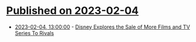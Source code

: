 # [Published on 2023-02-04](index.md)

* [2023-02-04, 13:00:00](https://news.slashdot.org/story/23/02/04/0154259/disney-explores-the-sale-of-more-films-and-tv-series-to-rivals?utm_source=rss1.0mainlinkanon&utm_medium=feed) - [Disney Explores the Sale of More Films and TV Series To Rivals](https://news.slashdot.org/story/23/02/04/0154259/disney-explores-the-sale-of-more-films-and-tv-series-to-rivals?utm_source=rss1.0mainlinkanon&utm_medium=feed)
